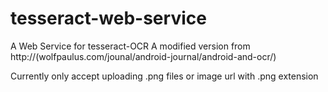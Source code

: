tesseract-web-service
=====================

A Web Service for tesseract-OCR
A modified version from http://(wolfpaulus.com/jounal/android-journal/android-and-ocr/)

Currently only accept uploading .png files or image url with .png extension
